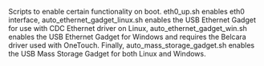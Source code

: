 Scripts to enable certain functionality on boot. eth0_up.sh enables eth0 interface, auto_ethernet_gadget_linux.sh enables the USB Ethernet Gadget for use with CDC Ethernet driver on Linux, auto_ethernet_gadget_win.sh enables the USB Ethernet Gadget for Windows and requires the Belcara driver used with OneTouch. Finally, auto_mass_storage_gadget.sh enables the USB Mass Storage Gadget for both Linux and Windows. 